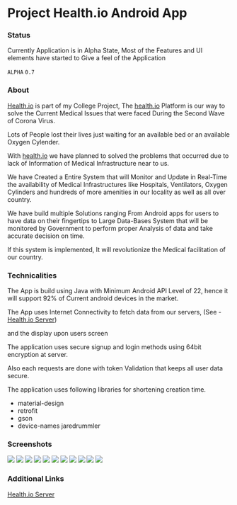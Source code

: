 # Project Health.io Android App

### Status

Currently Application is in Alpha State, Most of the Features and UI elements have started to Give a feel of the Application

`ALPHA` `0.7`

### About

[Health.io](http://health.io) is part of my College Project, The [health.io](http://health.io) Platform is our way to solve the Current Medical Issues that were faced During the Second Wave of Corona Virus.

Lots of People lost their lives just waiting for an available bed or an available Oxygen Cylender.

With [health.io](http://health.io) we have planned to solved the problems that occurred due to lack of Information of Medical Infrastructure near to us.

We have Created a Entire System that will Monitor and Update in Real-Time the availability of Medical Infrastructures like Hospitals, Ventilators, Oxygen Cylinders and hundreds of more amenities in our locality as well as all over country.

We have build multiple Solutions ranging From Android apps for users to have data on their fingertips to Large Data-Bases System that will be monitored by Government to perform proper Analysis of data and take accurate decision on time. 

If this system is implemented, It will revolutionize  the Medical facilitation of our country.

### Technicalities

The App is build using Java with Minimum Android API Level of 22, hence it will support 92% of Current android devices in the market.

The App uses Internet Connectivity to fetch data from our servers, (See - [Health.io Server](https://github.com/srvraj311/health.io-API)) 

and the display upon users screen

The application uses secure signup and login methods using 64bit encryption at server.

Also each requests are done with token Validation that keeps all user data secure.

The application uses following libraries for shortening creation time.

- material-design
- retrofit
- gson
- device-names jaredrummler

### Screenshots
![](https://res.cloudinary.com/dvmsk482x/image/upload/v1623705044/Screenshot_20210615_024038_cf87jl.png)
![](https://res.cloudinary.com/dvmsk482x/image/upload/v1623705057/Screenshot_20210615_024049_gpy2pb.png)
![](https://res.cloudinary.com/dvmsk482x/image/upload/v1623705072/Screenshot_20210615_024107_cyri5c.png)
![](https://res.cloudinary.com/dvmsk482x/image/upload/v1623704869/Screenshot_20210615_023737_ukmqxt.png)
![](https://res.cloudinary.com/dvmsk482x/image/upload/v1623704916/Screenshot_20210615_023830_xn7rdm.png)
![](https://res.cloudinary.com/dvmsk482x/image/upload/v1623705097/Screenshot_20210615_024132_hypgwf.png)
![](https://res.cloudinary.com/dvmsk482x/image/upload/v1623705116/Screenshot_20210615_024148_fq4tm8.png)
![](https://res.cloudinary.com/dvmsk482x/image/upload/v1623704990/Screenshot_20210615_023941_hqkcs1.png)
![](https://res.cloudinary.com/dvmsk482x/image/upload/v1623705006/Screenshot_20210615_024001_lhs1oz.png)
![](https://res.cloudinary.com/dvmsk482x/image/upload/v1623705010/Screenshot_20210615_024001_dwruu1.png)
![](https://res.cloudinary.com/dvmsk482x/image/upload/v1623705025/Screenshot_20210615_024019_czp9wh.png)

### Additional Links

[Health.io Server](https://github.com/srvraj311/health.io-API)
